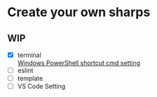 # Create your own sharps

## WIP

- [x] terminal  
    [Windows PowerShell shortcut cmd setting](./terminal/windows-powershell.md)
- [ ] eslint
- [ ] template
- [ ] VS Code Setting
